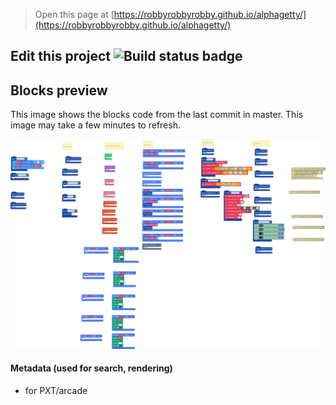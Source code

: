  > Open this page at [https://robbyrobbyrobby.github.io/alphagetty/](https://robbyrobbyrobby.github.io/alphagetty/)

## Edit this project ![Build status badge](https://github.com/robbyrobbyrobby/alphagetty/workflows/MakeCode/badge.svg)

## Blocks preview

This image shows the blocks code from the last commit in master.
This image may take a few minutes to refresh.

![A rendered view of the blocks](https://github.com/robbyrobbyrobby/alphagetty/raw/master/.github/makecode/blocks.png)

#### Metadata (used for search, rendering)

* for PXT/arcade
<script src="https://makecode.com/gh-pages-embed.js"></script><script>makeCodeRender("{{ site.makecode.home_url }}", "{{ site.github.owner_name }}/{{ site.github.repository_name }}");</script>
